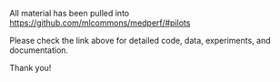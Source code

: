 
All material has been pulled into https://github.com/mlcommons/medperf/#pilots 

Please check the link above for detailed code, data, experiments, and documentation.

Thank you!
